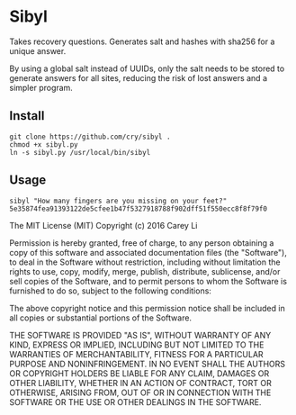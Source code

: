 # Sibyl

Takes recovery questions. Generates salt and hashes with sha256 for a unique answer.

By using a global salt instead of UUIDs, only the salt needs to be stored to generate answers for all sites, reducing the risk of lost answers and a simpler program.

## Install

    git clone https://github.com/cry/sibyl .
    chmod +x sibyl.py
    ln -s sibyl.py /usr/local/bin/sibyl

## Usage

    sibyl "How many fingers are you missing on your feet?"
    5e35874fea91393122de5cfee1b47f5327918788f902dff51f550ecc8f8f79f0


The MIT License (MIT)
Copyright (c) 2016 Carey Li

Permission is hereby granted, free of charge, to any person obtaining a copy of this software and associated documentation files (the "Software"), to deal in the Software without restriction, including without limitation the rights to use, copy, modify, merge, publish, distribute, sublicense, and/or sell copies of the Software, and to permit persons to whom the Software is furnished to do so, subject to the following conditions:

The above copyright notice and this permission notice shall be included in all copies or substantial portions of the Software.

THE SOFTWARE IS PROVIDED "AS IS", WITHOUT WARRANTY OF ANY KIND, EXPRESS OR IMPLIED, INCLUDING BUT NOT LIMITED TO THE WARRANTIES OF MERCHANTABILITY, FITNESS FOR A PARTICULAR PURPOSE AND NONINFRINGEMENT. IN NO EVENT SHALL THE AUTHORS OR COPYRIGHT HOLDERS BE LIABLE FOR ANY CLAIM, DAMAGES OR OTHER LIABILITY, WHETHER IN AN ACTION OF CONTRACT, TORT OR OTHERWISE, ARISING FROM, OUT OF OR IN CONNECTION WITH THE SOFTWARE OR THE USE OR OTHER DEALINGS IN THE SOFTWARE.
